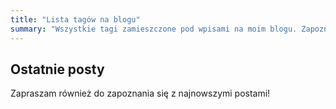 ```yaml
---
title: "Lista tagów na blogu"
summary: "Wszystkie tagi zamieszczone pod wpisami na moim blogu. Zapoznaj się z postami na temat wybranych przez siebie zainteresowań."
---
```

## Ostatnie posty
Zapraszam również do zapoznania się z najnowszymi postami!
